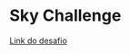 # Sky Challenge

[Link do desafio](https://github.com/VitorNevess/sky-digital-swift/blob/master/SKY%20%E2%80%93%20Mobile%20Test.pdf)
